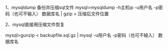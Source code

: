 1、mysqldump 备份并压缩sql文件
mysql>mysqldump -h主机ip -u用户名 -p密码（也可不输入） 数据库名   | gzip > 压缩后文件位置

2、mysql直接用压缩文件恢复

mysql>gunzip < backupfile.sql.gz | mysql -u用户名 -p密码（也可不输入） 数据库名
